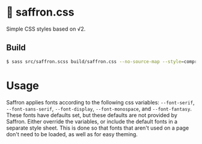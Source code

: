 # 📐 saffron.css

Simple CSS styles based on √2.

## Build

```sh
$ sass src/saffron.scss build/saffron.css --no-source-map --style=compressed
```

# Usage

Saffron applies fonts according to the following css variables: `--font-serif`, `--font-sans-serif`, `--font-display`, `--font-monospace`, and `--font-fantasy`. These fonts have defaults set, but these defaults are not provided by Saffron. Either override the variables, or include the default fonts in a separate style sheet. This is done so that fonts that aren't used on a page don't need to be loaded, as well as for easy theming.
